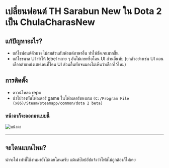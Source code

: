 # เปลี่ยนฟอนต์ TH Sarabun New ใน Dota 2 เป็น ChulaCharasNew
## แก้ปัญหาอะไร?
- แก้ไขฟอนต์ตัวบาง ไม่สมส่วนกับฟอนต์ภาษาอื่น ทำให้ชัดเจนมากขึ้น
- แก้ไขขนาด UI ทำให้ lebel หลาย ๆ อันไม่เกยหรือโดน UI ส่วนอื่นทับ (ยกตัวอย่างเช่น UI ตอนเลือกตำแหน่งเซฟเลนที่โดน UI ส่วนอื่นทับจนมองไม่เห็นว่าเลือกไว้ไหม)

## การติดตั้ง
- ดาวน์โหลด repo 
- นำไปวางทับโฟลเดอร์ game ในโฟลเดอร์ของเกม `(C:/Program File (x86)/Steam/steamapp/common/dota 2 beta)`

### หน้าตาก็จะออกมาแบบนี้

![หน้าตา](https://imgur.com/BumclSG.png)

---

## จะโดนแบนไหม?
น่าจะไม่ เท่าที่ใช้งานมายังไม่เคยโดนครับ แม้แต่ป๊อปอัปแจ้งว่าไฟล์ไม่ถูกต้องก็ไม่เคย
